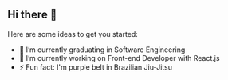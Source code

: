 ## Hi there 👋

Here are some ideas to get you started:

- 🌱 I’m currently graduating in Software Engineering
- 🔭 I’m currently working on Front-end Developer with React.js
- ⚡ Fun fact: I'm purple belt in Brazilian Jiu-Jitsu
